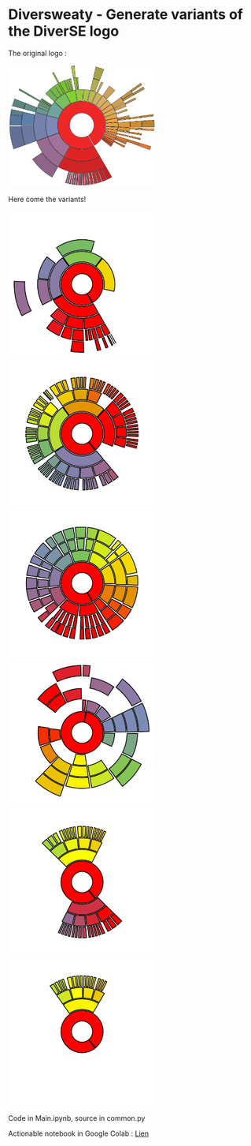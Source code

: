 # Diversweaty - Generate variants of the DiverSE logo

The original logo :

<img width="300" src="./logos/diverse_border.svg">

Here come the variants!

<p float="left">
<img width="300" src="./logos/mini2.svg"/>
<img width="300" src="./logos/standard2.svg"/>
<img width="300" src="./logos/full4.svg"/>
<img width="300" src="./logos/scattered1.svg"/>
<img width="300" src="./logos/monodir1.svg"/>
<img width="300" src="./logos/monodir2.svg"/>
</p>

Code in Main.ipynb, source in common.py

Actionable notebook in Google Colab : [Lien](https://colab.research.google.com/drive/1R_O9AeTFN9CQeNsJtPHL_zUpZOTfjd3G?usp=sharing)
